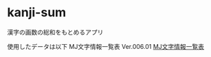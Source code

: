 # kanji-sum

漢字の画数の総和をもとめるアプリ

使用したデータは以下
MJ文字情報一覧表 Ver.006.01
[MJ文字情報一覧表](https://moji.or.jp/mojikiban/mjlist/)